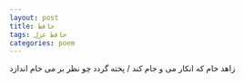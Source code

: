 ```yaml
---
layout: post
title: حافظ
tags: حافظ غزل
categories: poem
---
```


زاهد خام که انکار می و جام کند / پخته گردد چو نظر بر می خام اندازد